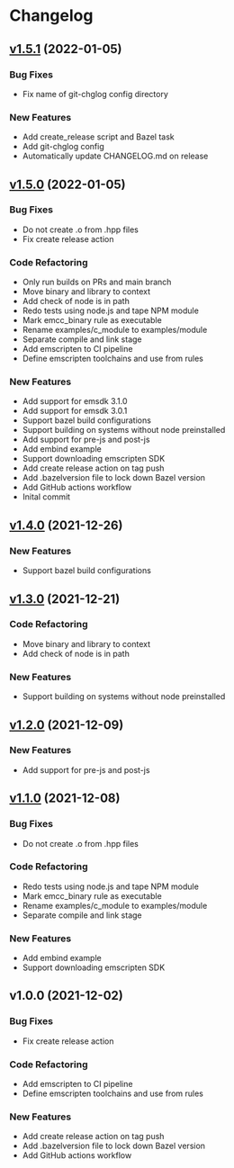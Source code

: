 # Changelog

<a name="v1.5.1"></a>
## [v1.5.1](https://git.kcura.com:7999/pduc/yellowstone/compare/v1.5.0...v1.5.1) (2022-01-05)
### Bug Fixes

* Fix name of git-chglog config directory

### New Features

* Add create_release script and Bazel task
* Add git-chglog config
* Automatically update CHANGELOG.md on release


<a name="v1.5.0"></a>
## [v1.5.0](https://git.kcura.com:7999/pduc/yellowstone/compare/v1.4.0...v1.5.0) (2022-01-05)
### Bug Fixes

* Do not create .o from .hpp files
* Fix create release action

### Code Refactoring

* Only run builds on PRs and main branch
* Move binary and library to context
* Add check of node is in path
* Redo tests using node.js and tape NPM module
* Mark emcc_binary rule as executable
* Rename examples/c_module to examples/module
* Separate compile and link stage
* Add emscripten to CI pipeline
* Define emscripten toolchains and use from rules

### New Features

* Add support for emsdk 3.1.0
* Add support for emsdk 3.0.1
* Support bazel build configurations
* Support building on systems without node preinstalled
* Add support for pre-js and post-js
* Add embind example
* Support downloading emscripten SDK
* Add create release action on tag push
* Add .bazelversion file to lock down Bazel version
* Add GitHub actions workflow
* Inital commit


<a name="v1.4.0"></a>
## [v1.4.0](https://git.kcura.com:7999/pduc/yellowstone/compare/v1.3.0...v1.4.0) (2021-12-26)
### New Features

* Support bazel build configurations


<a name="v1.3.0"></a>
## [v1.3.0](https://git.kcura.com:7999/pduc/yellowstone/compare/v1.2.0...v1.3.0) (2021-12-21)
### Code Refactoring

* Move binary and library to context
* Add check of node is in path

### New Features

* Support building on systems without node preinstalled


<a name="v1.2.0"></a>
## [v1.2.0](https://git.kcura.com:7999/pduc/yellowstone/compare/v1.1.0...v1.2.0) (2021-12-09)
### New Features

* Add support for pre-js and post-js


<a name="v1.1.0"></a>
## [v1.1.0](https://git.kcura.com:7999/pduc/yellowstone/compare/v1.0.0...v1.1.0) (2021-12-08)
### Bug Fixes

* Do not create .o from .hpp files

### Code Refactoring

* Redo tests using node.js and tape NPM module
* Mark emcc_binary rule as executable
* Rename examples/c_module to examples/module
* Separate compile and link stage

### New Features

* Add embind example
* Support downloading emscripten SDK


<a name="v1.0.0"></a>
## v1.0.0 (2021-12-02)
### Bug Fixes

* Fix create release action

### Code Refactoring

* Add emscripten to CI pipeline
* Define emscripten toolchains and use from rules

### New Features

* Add create release action on tag push
* Add .bazelversion file to lock down Bazel version
* Add GitHub actions workflow

